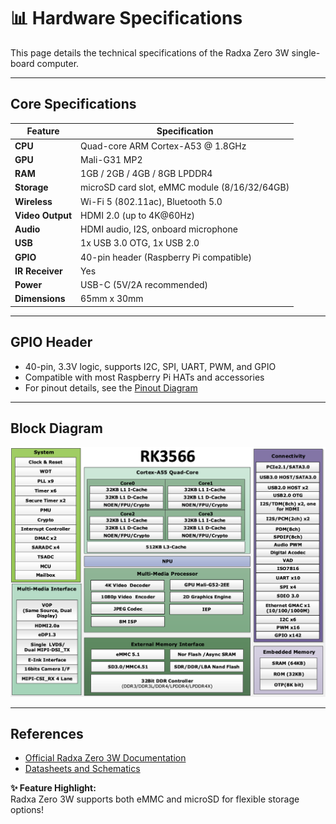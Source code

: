 # 📊 Hardware Specifications

This page details the technical specifications of the Radxa Zero 3W single-board computer.

---

## Core Specifications

| Feature         | Specification                                  |
|-----------------|------------------------------------------------|
| **CPU**         | Quad-core ARM Cortex-A53 @ 1.8GHz              |
| **GPU**         | Mali-G31 MP2                                   |
| **RAM**         | 1GB / 2GB / 4GB / 8GB LPDDR4                   |
| **Storage**     | microSD card slot, eMMC module (8/16/32/64GB)  |
| **Wireless**    | Wi-Fi 5 (802.11ac), Bluetooth 5.0              |
| **Video Output**| HDMI 2.0 (up to 4K@60Hz)                       |
| **Audio**       | HDMI audio, I2S, onboard microphone            |
| **USB**         | 1x USB 3.0 OTG, 1x USB 2.0                     |
| **GPIO**        | 40-pin header (Raspberry Pi compatible)        |
| **IR Receiver** | Yes                                            |
| **Power**       | USB-C (5V/2A recommended)                      |
| **Dimensions**  | 65mm x 30mm                                    |

---

## GPIO Header

- 40-pin, 3.3V logic, supports I2C, SPI, UART, PWM, and GPIO
- Compatible with most Raspberry Pi HATs and accessories
- For pinout details, see the [Pinout Diagram](hardware-pinout.md)

---

## Block Diagram

![Radxa Zero 3W Block Diagram](img/radxa_zero_3w_block_diagram.png)

---

## References

- [Official Radxa Zero 3W Documentation](https://docs.radxa.com/en/zero/zero3)
- [Datasheets and Schematics](resources-datasheets.md)

<div class="card-ui">

**✨ Feature Highlight:**  
Radxa Zero 3W supports both eMMC and microSD for flexible storage options!

</div>